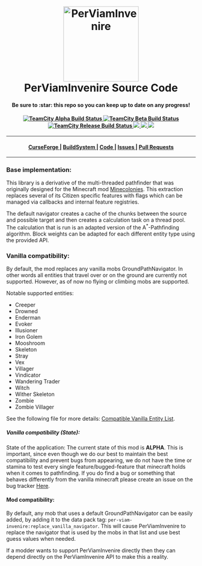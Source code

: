 <h1 align="center">
  <a name="logo" href="https://github.com/ldtteam/PerViamInvenire"><img src="https://github.com/ldtteam/PerViamInvenire/raw/version/lastest/logo.png" alt="PerViamInvenire" width="200"></a>
  <br>
  PerViamInvenire Source Code
</h1>
<h4 align="center">Be sure to :star: this repo so you can keep up to date on any progress!</h4>
<div align="center">
  <h4>
    <a href="https://buildsystem.ldtteam.com/buildConfiguration/LetSDevTogether_PerViamInvenire_Alpha_Release?branch=&mode=builds">
        <img alt="TeamCity Alpha Build Status" src="https://img.shields.io/teamcity/build/e/LetSDevTogether_PerViamInvenire_Alpha_Release?label=Alpha&logo=Alpha%20build&server=https%3A%2F%2Fbuildsystem.ldtteam.com&style=plasticr">
    </a>
    <a href="https://buildsystem.ldtteam.com/buildConfiguration/LetSDevTogether_PerViamInvenire_Beta_Release?branch=&mode=builds">
        <img alt="TeamCity Beta Build Status" src="https://img.shields.io/teamcity/build/e/LetSDevTogether_PerViamInvenire_Beta_Release?label=Beta&logo=Beta%20build&server=https%3A%2F%2Fbuildsystem.ldtteam.com&style=plasticr">
    </a>
    <a href="https://buildsystem.ldtteam.com/buildConfiguration/LetSDevTogether_PerViamInvenire_Release_Release?branch=&mode=builds">
        <img alt="TeamCity Release Build Status" src="https://img.shields.io/teamcity/build/e/LetSDevTogether_PerViamInvenire_Release_Release?label=Release&logo=Release%20build&server=https%3A%2F%2Fbuildsystem.ldtteam.com&style=plasticr">
    </a>
    <a href="https://github.com/ldtteam/PerViamInvenire/stargazers">
        <img src="https://img.shields.io/github/stars/ldtteam/PerViamInvenire.svg?style=plasticr"/>
    </a>
    <a href="https://github.com/ldtteam/PerViamInvenire/commits/master">
        <img src="https://img.shields.io/github/last-commit/ldtteam/PerViamInvenire.svg?style=plasticr"/>
    </a>
    <a href="https://github.com/ldtteam/PerViamInvenire/commits/master">
        <img src="https://img.shields.io/github/commit-activity/m/ldtteam/PerViamInvenire.svg?style=plasticr"/>
    </a>
  </h4>
</div>
<hr />
<div align="center"><a name="menu"></a>
  <h4>
    <a href="">
      CurseForge
    </a>
    <span> | </span>
    <a href="https://buildsystem.ldtteam.com/project/LetSDevTogether_PerViamInvenire?branch=&mode=builds">
      BuildSystem
    </a>
    <span> | </span>
    <a href="https://github.com/ldtteam/PerViamInvenire/">
      Code
    </a>
    <span> | </span>
    <a href="https://github.com/ldtteam/PerViamInvenire/issues">
      Issues
    </a>
    <span> | </span>
    <a href="https://github.com/ldtteam/PerViamInvenire/pulls">
      Pull Requests
    </a>
  </h4>
</div>
<hr />

### <a name="software"></a>Base implementation:
This library is a derivative of the multi-threaded pathfinder that was originally designed for the Minecraft mod [Minecolonies](https://github.com/ldtteam/minecolonies).
This extraction replaces several of its Citizen specific features with flags which can be managed via callbacks and internal feature registries.

The default navigator creates a cache of the chunks between the source and possible target and then creates a calculation task on a thread pool.
The calculation that is run is an adapted version of the A<sup>*</sup>-Pathfinding algorithm.
Block weights can be adapted for each different entity type using the provided API.

### <a name="software"></a>Vanilla compatibility:
By default, the mod replaces any vanilla mobs GroundPathNavigator.
In other words all entities that travel over or on the ground are currently not supported.
However, as of now no flying or climbing mobs are supported.

Notable supported entities:
- Creeper
- Drowned
- Enderman
- Evoker
- Illusioner
- Iron Golem
- Mooshroom
- Skeleton
- Stray
- Vex
- Villager
- Vindicator
- Wandering Trader
- Witch
- Wither Skeleton
- Zombie
- Zombie Villager

See the following file for more details: [Compatible Vanilla Entity List](https://github.com/ldtteam/PerViamInvenire/blob/version/lastest/src/datagen/generated/per-viam-invenire/wiki/per-viam-invenire/tags/entity_types/replace_vanilla_navigator.md).

##### <a name="software"></a>Vanilla compatibility (State):
State of the application:
The current state of this mod is **ALPHA**.
This is important, since even though we do our best to maintain the best compatibility and prevent bugs from appearing,
we do not have the time or stamina to test every single feature/bugged-feature that minecraft holds when it comes to pathfinding.
If you do find a bug or something that behaves differently from the vanilla minecraft please create an issue on the bug tracker [Here](https://github.com/ldtteam/PerViamInvenire/issues).

#### <a name="software"></a>Mod compatibility:
By default, any mob that uses a default GroundPathNavigator can be easily added, by adding it to the data pack tag: `per-viam-invenire:replace_vanilla_navigator`.
This will cause PerViamInvenire to replace the navigator that is used by the mobs in that list and use best guess values when needed.

If a modder wants to support PerViamInvenire directly then they can depend directly on the PerViamInvenire API to make this a reality.